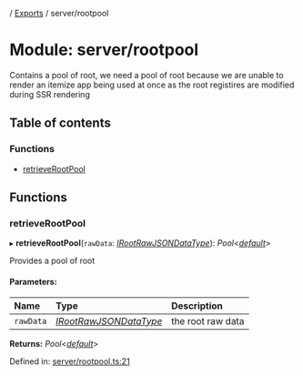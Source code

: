 [](../README.md) / [Exports](../modules.md) / server/rootpool

# Module: server/rootpool

Contains a pool of root, we need a pool of root because
we are unable to render an itemize app being used at once
as the root registires are modified during SSR rendering

## Table of contents

### Functions

- [retrieveRootPool](server_rootpool.md#retrieverootpool)

## Functions

### retrieveRootPool

▸ **retrieveRootPool**(`rawData`: [*IRootRawJSONDataType*](../interfaces/base_root.irootrawjsondatatype.md)): *Pool*<[*default*](../classes/base_root.default.md)\>

Provides a pool of root

#### Parameters:

Name | Type | Description |
:------ | :------ | :------ |
`rawData` | [*IRootRawJSONDataType*](../interfaces/base_root.irootrawjsondatatype.md) | the root raw data    |

**Returns:** *Pool*<[*default*](../classes/base_root.default.md)\>

Defined in: [server/rootpool.ts:21](https://github.com/onzag/itemize/blob/28218320/server/rootpool.ts#L21)
